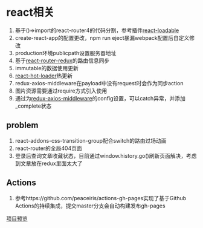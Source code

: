 # react相关

1. 基于()=>import的react-router4的代码分割，参考插件[react-loadable](https://github.com/thejameskyle/react-loadable)
2. create-react-app的配置更改，npm run eject暴漏webpack配置后自定义修改
3. production环境publicpath设置服务器地址
4. 基于[react-router-redux](https://github.com/reacttraining/react-router/tree/master/packages/react-router-redux)的路由信息同步
5. immutable的数据使用更新
6. [react-hot-loader](https://github.com/gaearon/react-hot-loader)热更新
7. redux-axios-middleware在payload中没有request时会作为同步action
8. 图片资源需要通过require方式引入使用
9. 通过为[redux-axios-middleware](https://github.com/svrcekmichal/redux-axios-middleware#middleware-options)的config设置，可以catch异常，并添加_complete状态


## problem

1. react-addons-css-transition-group配合switch的路由过场动画
2. react-router的全局404页面
3. 登录后查询文章收藏状态，目前通过window.history.go()刷新页面解决，考虑到文章放在redux里面太大了

## Actions
1. 参考https://github.com/peaceiris/actions-gh-pages实现了基于Github Actions的持续集成，提交master分支会自动构建发布gh-pages

[项目预览](https://breathlessway.github.io/react-app)